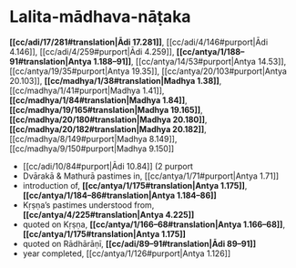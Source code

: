 # Lalita-mādhava-nāṭaka

**[[cc/adi/17/281#translation|Ādi 17.281]]**, [[cc/adi/4/146#purport|Ādi 4.146]], [[cc/adi/4/259#purport|Ādi 4.259]], **[[cc/antya/1/188–91#translation|Antya 1.188–91]]**, [[cc/antya/14/53#purport|Antya 14.53]], [[cc/antya/19/35#purport|Antya 19.35]], [[cc/antya/20/103#purport|Antya 20.103]], **[[cc/madhya/1/38#translation|Madhya 1.38]]**, [[cc/madhya/1/41#purport|Madhya 1.41]], **[[cc/madhya/1/84#translation|Madhya 1.84]]**, **[[cc/madhya/19/165#translation|Madhya 19.165]]**, **[[cc/madhya/20/180#translation|Madhya 20.180]]**, **[[cc/madhya/20/182#translation|Madhya 20.182]]**, [[cc/madhya/8/149#purport|Madhya 8.149]], [[cc/madhya/9/150#purport|Madhya 9.150]]

*  [[cc/adi/10/84#purport|Ādi 10.84]] (2 purport
* Dvārakā & Mathurā pastimes in, [[cc/antya/1/71#purport|Antya 1.71]]
* introduction of, **[[cc/antya/1/175#translation|Antya 1.175]]**, **[[cc/antya/1/184–86#translation|Antya 1.184–86]]**
* Kṛṣṇa’s pastimes understood from, **[[cc/antya/4/225#translation|Antya 4.225]]**
* quoted on Kṛṣṇa, **[[cc/antya/1/166–68#translation|Antya 1.166–68]]**, **[[cc/antya/1/175#translation|Antya 1.175]]**
* quoted on Rādhārāṇī, **[[cc/adi/89–91#translation|Ādi 89–91]]**
* year completed, [[cc/antya/1/126#purport|Antya 1.126]]
